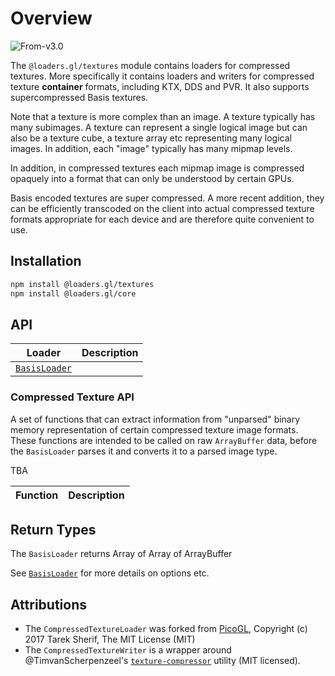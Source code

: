 # Overview

<p class="badges">
  <img src="https://img.shields.io/badge/From-v3.0-blue.svg?style=flat-square" alt="From-v3.0" />
</p>

The `@loaders.gl/textures` module contains loaders for compressed textures. More specifically it contains loaders and writers for compressed texture **container** formats, including KTX, DDS and PVR. It also supports supercompressed Basis textures.

Note that a texture is more complex than an image. A texture typically has many subimages. A texture can represent a single logical image but can also be a texture cube, a texture array etc representing many logical images. In addition, each "image" typically has many mipmap levels.

In addition, in compressed textures each mipmap image is compressed opaquely into a format that can only be understood by certain GPUs.

Basis encoded textures are super compressed. A more recent addition, they can be efficiently transcoded on the client into actual compressed texture formats appropriate for each device and are therefore quite convenient to use.

## Installation

```bash
npm install @loaders.gl/textures
npm install @loaders.gl/core
```

## API

| Loader                                                            | Description |
| ----------------------------------------------------------------- | ----------- |
| [`BasisLoader`](modules/textures/docs/api-reference/basis-loader) |             |

### Compressed Texture API

A set of functions that can extract information from "unparsed" binary memory representation of certain compressed texture image formats. These functions are intended to be called on raw `ArrayBuffer` data, before the `BasisLoader` parses it and converts it to a parsed image type.

TBA

| Function | Description |
| -------- | ----------- |

## Return Types

The `BasisLoader` returns Array of Array of ArrayBuffer

See [`BasisLoader`](modules/textures/docs/api-reference/image-loader) for more details on options etc.

## Attributions

- The `CompressedTextureLoader` was forked from [PicoGL](https://github.com/tsherif/picogl.js/blob/master/examples/utils/utils.js), Copyright (c) 2017 Tarek Sherif, The MIT License (MIT)
- The `CompressedTextureWriter` is a wrapper around @TimvanScherpenzeel's [`texture-compressor`](https://github.com/TimvanScherpenzeel/texture-compressor) utility (MIT licensed).
